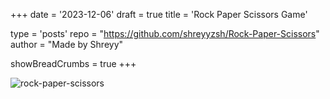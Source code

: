 +++
date = '2023-12-06'
draft = true
title = 'Rock Paper Scissors Game'

type = 'posts'
repo = "https://github.com/shreyyzsh/Rock-Paper-Scissors"
author = "Made by Shreyy"

showBreadCrumbs = true
+++

![rock-paper-scissors](/images/rpsgame.png)